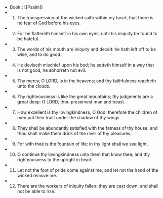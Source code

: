 - Book:: [[Psalm]]
- 1. The transgression of the wicked saith within my heart, that there is no fear of God before his eyes.
- 2. For he flattereth himself in his own eyes, until his iniquity be found to be hateful.
- 3. The words of his mouth are iniquity and deceit: he hath left off to be wise, and to do good.
- 4. He deviseth mischief upon his bed; he setteth himself in a way that is not good; he abhorreth not evil.
- 5. Thy mercy, O LORD, is in the heavens; and thy faithfulness reacheth unto the clouds.
- 6. Thy righteousness is like the great mountains; thy judgments are a great deep: O LORD, thou preservest man and beast.
- 7. How excellent is thy lovingkindness, O God! therefore the children of men put their trust under the shadow of thy wings.
- 8. They shall be abundantly satisfied with the fatness of thy house; and thou shalt make them drink of the river of thy pleasures.
- 9. For with thee is the fountain of life: in thy light shall we see light.
- 10. O continue thy lovingkindness unto them that know thee; and thy righteousness to the upright in heart.
- 11. Let not the foot of pride come against me, and let not the hand of the wicked remove me.
- 12. There are the workers of iniquity fallen: they are cast down, and shall not be able to rise.
